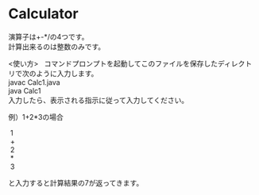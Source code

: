 # Calculator  

演算子は+-*/の4つです。  
計算出来るのは整数のみです。  

<使い方>  
 コマンドプロンプトを起動してこのファイルを保存したディレクトリで次のように入力します。  
   javac Calc1.java  
   java Calc1  
 入力したら、表示される指示に従って入力してください。  

例）1+2*3の場合  

  1  
  +  
  2  
  *  
  3

と入力すると計算結果の7が返ってきます。
